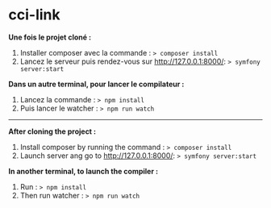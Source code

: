# cci-link

**Une fois le projet cloné :**

1. Installer composer avec la commande : ```> composer install```
2. Lancez le serveur puis rendez-vous sur http://127.0.0.1:8000/: ```> symfony server:start```

**Dans un autre terminal, pour lancer le compilateur :**

1. Lancez la commande : ```> npm install```
2. Puis lancer le watcher : ```> npm run watch```

***

**After cloning the project :**

1. Install composer by running the command : ```> composer install```
2. Launch server ang go to http://127.0.0.1:8000/: ```> symfony server:start```

**In another terminal, to launch the compiler :**

1. Run : ```> npm install```
2. Then run watcher : ```> npm run watch```
